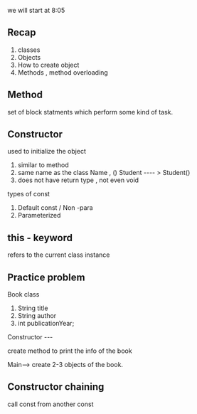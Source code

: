 we will start at 8:05



## Recap 
1. classes 
2. Objects 
3. How to create object 
4. Methods , method overloading


## Method 
set of block statments which perform some kind of task.


## Constructor 
used to initialize the object 

1. similar to method 
2. same name as the class Name , ()
Student ---- > Student()
3. does not have return type , not even void 

types of const 
1. Default const / Non -para
2. Parameterized 

## this - keyword 
refers to the current class instance 


## Practice problem 
Book class 
1. String title 
2. String author 
3. int publicationYear;

Constructor ---

create method to print the info of the book 

Main--> create 2-3 objects of the book.


## Constructor chaining 
call const from another const 
